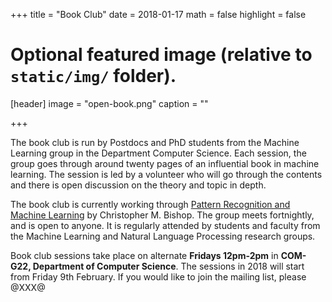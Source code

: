 +++
title = "Book Club"
date = 2018-01-17
math = false
highlight = false

# Optional featured image (relative to `static/img/` folder).
[header]
image = "open-book.png"
caption = ""

+++

The book club is run by Postdocs and PhD students from the Machine Learning group in the Department Computer Science. Each session, the group goes through around twenty pages of an influential book in machine learning. The session is led by a volunteer who will go through the contents and there is open discussion on the theory and topic in depth.

The book club is currently working through <a href="https://www.microsoft.com/en-us/research/people/cmbishop/#!prml-book" target="_blank">Pattern Recognition and Machine Learning</a> by Christopher M. Bishop. The group meets fortnightly, and is open to anyone. It is regularly attended by students and faculty from the Machine Learning and Natural Language Processing research groups.

Book club sessions take place on alternate **Fridays 12pm-2pm** in **COM-G22, Department of Computer Science**. The sessions in 2018 will start from Friday 9th February. If you would like to join the mailing list, please @XXX@
